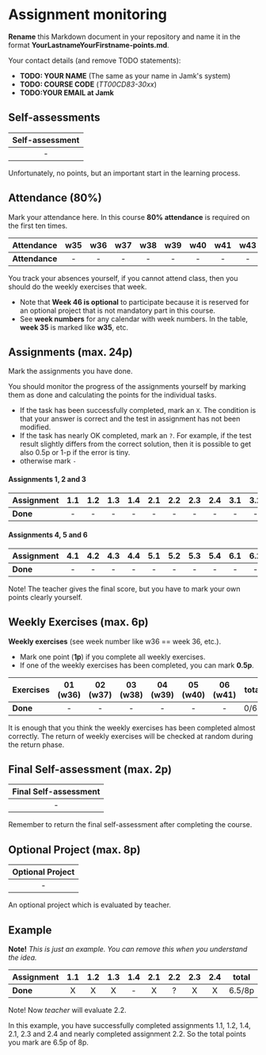# Assignment monitoring 

**Rename** this Markdown document in your repository and name it in the format **YourLastnameYourFirstname-points.md**.  

Your contact details (and remove TODO statements):
* **TODO: YOUR NAME** (The same as your name in Jamk's system) 
* **TODO: COURSE CODE** (_TT00CD83-30xx_)
* **TODO:YOUR EMAIL at Jamk**

## Self-assessments 

| **Self-assessment** | 
|:-------------------:|
|          -          |

Unfortunately, no points, but an important start in the learning process.

## Attendance (80%)

Mark your attendance here. In this course **80% attendance** is required on the first ten times. 

| **Attendance** | w35 | w36 | w37  | w38 | w39 | w40 | w41 | w43 | w44 | w45 | total |
|:---------------|:---:|:---:|:----:|:---:|:---:|:---:|:---:|:---:|:---:|:---:|:-----:|
| **Attendance** |  -  |  -  |  -   |  -  |  -  |  -  |  -  |  -  |  -  |  -  | 0/10  |    

You track your absences yourself, if you cannot attend class, then you should do the weekly exercises that week.
* Note that **Week 46 is optional** to participate because it is reserved for an optional project that is not mandatory part in this course.
* See **week numbers** for any calendar with week numbers. In the table, **week 35** is marked like **w35**, etc.

## Assignments (max. 24p)

Mark the assignments you have done.

You should monitor the progress of the assignments yourself by marking them as done and calculating the points for the individual tasks.
* If the task has been successfully completed, mark an `X`. The condition is that your answer is correct and the test in assignment has not been modified.
* If the task has nearly OK completed, mark an `?`. For example, if the test result slightly differs from the correct solution, then it is possible to get also 0.5p or 1-p if the error is tiny.
* otherwise mark `-`

#### Assignments 1, 2 and 3

| **Assignment** | 1.1 | 1.2 | 1.3 | 1.4 | 2.1 | 2.2 | 2.3 | 2.4 | 3.1 | 3.2 | 3.3 | 3.4 | total |
|:---------------|:---:|:---:|:---:|:---:|:---:|:---:|:---:|:---:|:---:|:---:|:---:|:---:|:-----:|
| **Done**       |  -  |  -  |  -  |  -  |  -  |  -  |  -  |  -  |  -  |  -  |  -  |  -  | 0/12p |

#### Assignments 4, 5 and 6

| **Assignment** | 4.1 | 4.2 | 4.3 | 4.4 | 5.1 | 5.2 | 5.3 | 5.4 | 6.1 | 6.2 | 6.3(2p) | total |
|:---------------|:---:|:---:|:---:|:---:|:---:|:---:|:---:|:---:|:---:|:---:|:-------:|:-----:|
| **Done**       |  -  |  -  |  -  |  -  |  -  |  -  |  -  |  -  |  -  |  -  |    -    | 0/8p  |

Note! The teacher gives the final score, but you have to mark your own points clearly yourself.

## Weekly Exercises (max. 6p)

**Weekly exercises** (see week number like w36 == week 36, etc.).
* Mark one point (**1p**) if you complete all weekly exercises. 
* If one of the weekly exercises has been completed, you can mark **0.5p**.

| **Exercises** | 01 (w36) | 02 (w37) | 03 (w38) | 04 (w39) | 05 (w40) | 06 (w41) | total |
|:--------------|:--------:|:--------:|:--------:|:--------:|:--------:|:--------:|:-----:|
| **Done**      |    -     |    -     |    -     |    -     |    -     |    -     | 0/6p  |

It is enough that you think the weekly exercises has been completed almost correctly. 
The return of weekly exercises will be checked at random during the return phase.

## Final Self-assessment (max. 2p)

| **Final Self-assessment** | 
|:-------------------------:|
|             -             |

Remember to return the final self-assessment after completing the course.

## Optional Project (max. 8p)

| **Optional Project** | 
|:--------------------:|
|          -           | 

An optional project which is evaluated by teacher.

## Example 

**Note!** _This is just an example. You can remove this when you understand the idea._

| **Assignment** | 1.1 | 1.2 | 1.3 | 1.4 | 2.1 | 2.2 | 2.3 | 2.4 | total  |
|:---------------|:---:|:---:|:---:|:---:|:---:|:---:|:---:|:---:|:------:|
| **Done**       |  X  |  X  |  X  |  -  |  X  |  ?  |  X  |  X  | 6.5/8p |

Note! Now _teacher_ will evaluate 2.2. 

In this example, you have successfully completed assignments 1.1, 1.2, 1.4, 2.1, 2.3 and 2.4 and nearly completed assignment 2.2. 
So the total points you mark are 6.5p of 8p.
